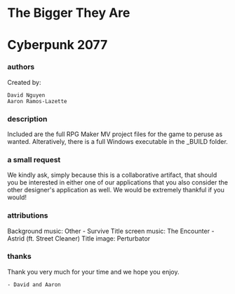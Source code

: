 # The Bigger They Are
#		Cyberpunk 2077

### authors ###
Created by:
	
	David Nguyen
	Aaron Ramos-Lazette

### description ###
Included are the full RPG Maker MV project files for the game to peruse as wanted.
Alteratively, there is a full Windows executable in the _BUILD folder.

### a small request ###
We kindly ask, simply because this is a collaborative artifact, that should you be interested 
in either one of our applications that you also consider the other designer's application as well.
We would be extremely thankful if you would!

### attributions ###
Background music:		Other - Survive
Title screen music:		The Encounter - Astrid (ft. Street Cleaner)
Title image:			Perturbator

### thanks ###
Thank you very much for your time and we hope you enjoy.

	- David and Aaron

